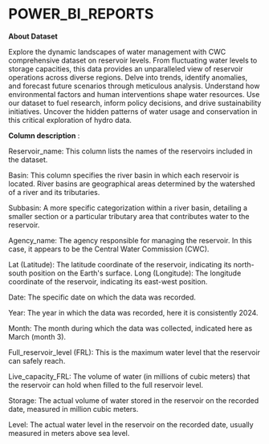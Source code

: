 # POWER_BI_REPORTS
**About Dataset**

Explore the dynamic landscapes of water management with CWC comprehensive dataset on reservoir levels. From fluctuating water levels to storage capacities, this data provides an unparalleled view of reservoir operations across diverse regions. Delve into trends, identify anomalies, and forecast future scenarios through meticulous analysis. Understand how environmental factors and human interventions shape water resources. Use our dataset to fuel research, inform policy decisions, and drive sustainability initiatives. Uncover the hidden patterns of water usage and conservation in this critical exploration of hydro data.

**Column description** :

Reservoir_name: This column lists the names of the reservoirs included in the dataset.

Basin: This column specifies the river basin in which each reservoir is located. River basins are geographical areas determined by the watershed of a river and its tributaries.

Subbasin: A more specific categorization within a river basin, detailing a smaller section or a particular tributary area that contributes water to the reservoir.

Agency_name: The agency responsible for managing the reservoir. In this case, it appears to be the Central Water Commission (CWC).

Lat (Latitude): The latitude coordinate of the reservoir, indicating its north-south position on the Earth's surface.
Long (Longitude): The longitude coordinate of the reservoir, indicating its east-west position.

Date: The specific date on which the data was recorded.

Year: The year in which the data was recorded, here it is consistently 2024.

Month: The month during which the data was collected, indicated here as March (month 3).

Full_reservoir_level (FRL): This is the maximum water level that the reservoir can safely reach.

Live_capacity_FRL: The volume of water (in millions of cubic meters) that the reservoir can hold when filled to the full reservoir level.

Storage: The actual volume of water stored in the reservoir on the recorded date, measured in million cubic meters.

Level: The actual water level in the reservoir on the recorded date, usually measured in meters above sea level.
